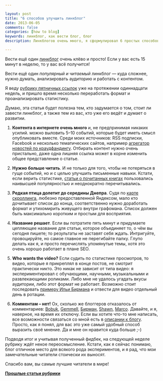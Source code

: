 ```yaml
---

layout: post
title: "6 способов улучшить линкблог"
date: 2013-06-05
comments: false
categories: [how to blog]
keywords: линкблог, как вести блог, блог
description: Линкблогов очень много, я сформулировал 6 простых способов того, как их можно улучшить.

---
```


Вести ещё один [линкблог](http://en.wikipedia.org/wiki/Linklog) очень клёво и просто! Если у вас есть 15 минут в неделю, то у вас всё получится!

Вести ещё один *популярный и читаемый* линкблог — куда сложнее, нужно думать, анализировать аудиторию и работать с контентом. 

Я веду [рубрику пятничных ссылок](http://blog.vonoiral.com/blog/categories/reading/) уже на протяжении одиннадцати недель, и пришло время несколько переработать формат и проанализировать статистику.

Думаю, эта статья будет полезна тем, кто задумается о том, стоит ли завести линкблог, а также тем из вас, кто уже его ведёт и думает о развитии.

<!-- more -->

1. **Контента в интернете очень много** и, не предпринимая никаких усилий. можно выловить 5–10 событий, которые будет иметь смысл опубликовать вместе. Среди моих источников: RSS подписки, Facebook и несколько тематических сайтов, например [агрегатор новостей по краудфандингу](http://crowdsourcing.com). Отбирать контент нужно очень пристально, даже одна лишняя ссылка может в корне изменить общее представление о статье.

2. **Нужно больше читать**. И не только для того, чтобы не потеряться в гуще событий, но и с целью улучшить письменные навыки. Кстати, если верить статистике, [статьи о почитанных книгах](http://blog.vonoiral.com/blog/categories/books/) пользовались наивысшей популярностью и неоднократно перечитывались.

3. **Редкая птица долетит до середины Днепра**. Судя по [карте скроллинга](http://help.yandex.ru/metrika/behavior/scroll-map.xml), любезно предоставленной Яндексом, мало кто дочитывает список до конца, соответственно нужно доработать формат и утихомирить живущего внутри графомана. Список должен быть максимально коротким и простым для восприятия.

4. **Название решает**. Если вы потратите пять минут и придумаете цепляющее название для статьи, которое объединяет то, о чём вы сегодня пишете;  то результаты не заставят себя ждать. Интригуйте, провоцируйте, но самое главное не перегибайте палку. Глупо делать как я, и просто перечислять упомянутые темы, хотя это очень хорошо работает в плане SEO.

5. **Who wants the video?** Если судить по статистике просмотров, то видео, которые я прикреплял в конце постов, не смотрит практически никто. Это никак не зависит от типа видео: я экспериментировал с обучающими, научными, музыкальными и развлекающими роликами. Либо мне не удалось угадать вкусы аудитории, либо этот формат не работает. Возможно стоит последовать [примеру Ильи Бирмана](http://ilyabirman.ru/meanwhile/tags/video/) и отвести для видео отдельный день в ротации.

6. **Комментам – нет!** Ох,  сколько же блоггеров отказалось от комментариев: [Bobuk](http://addmeto.cc/2013-03-21/), [Gemmell](http://mattgemmell.com/2011/11/29/comments-off/), [Бирман](http://ilyabirman.ru/meanwhile/), [Shawn](http://shawnblanc.net), [Marco](http://www.marco.org). Давайте, и я, наверное, на время их отключу. Если вы хотите что-то мне написать, все возможности связаться со мной есть в [описании к блогу](http://blog.vonoiral.com/nikita-larionov/). Просто, как я понял, для вас это уже самый удобный способ выразить своё мнение. Да и мне он нравится куда больше ;-)

Подводя итог и учитывая полученный фидбек, на следующей неделе рубрику ждёт некое переосмысление. Кстати, как я сейчас понимаю, блог отличное место для всякого рода экспериментов, и я рад, что мои замечательные читатели стоически их выносят.

Спасибо вам, вы самые лучшие читатели в мире!

[**Прошлые статьи рубрики**](http://blog.vonoiral.com/blog/categories/reading/)